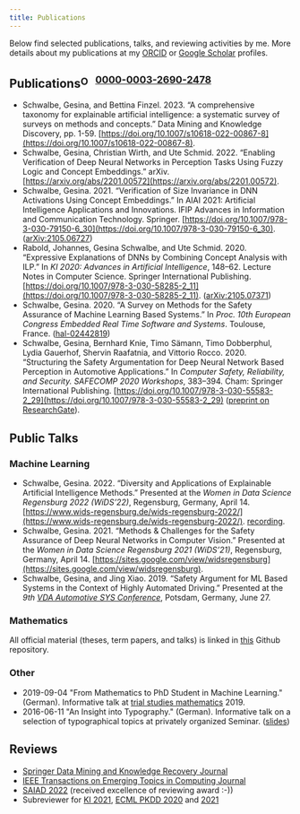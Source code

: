 ```yaml
---
title: Publications
---
```


Below find selected publications, talks, and reviewing activities by me.
More details about my publications at my [ORCID][orcid] or [Google Scholar][googlescholar] profiles.

## Publications<sup><a href="https://orcid.org/0000-0003-2690-2478"><img src="https://orcid.org/sites/default/files/images/orcid_16x16.png" style="width:1em;margin:0em;padding:0em;margin-right:.5em;vertical-align:middle;" alt="ORCID iD icon">0000-0003-2690-2478</a></sup>

- Schwalbe, Gesina, and Bettina Finzel. 2023. “A comprehensive taxonomy for explainable artificial intelligence: a systematic survey of surveys on methods and concepts.” Data Mining and Knowledge Discovery, pp. 1-59. [https://doi.org/10.1007/s10618-022-00867-8](https://doi.org/10.1007/s10618-022-00867-8).
- Schwalbe, Gesina, Christian Wirth, and Ute Schmid. 2022. “Enabling Verification of Deep Neural Networks in Perception Tasks Using Fuzzy Logic and Concept Embeddings.” arXiv. [https://arxiv.org/abs/2201.00572](https://arxiv.org/abs/2201.00572).
- Schwalbe, Gesina. 2021. “Verification of Size Invariance in DNN Activations Using Concept Embeddings.” In AIAI 2021: Artificial Intelligence Applications and Innovations. IFIP Advances in Information and Communication Technology. Springer. [https://doi.org/10.1007/978-3-030-79150-6_30](https://doi.org/10.1007/978-3-030-79150-6_30). ([arXiv:2105.06727](https://arxiv.org/abs/2105.06727))
- Rabold, Johannes, Gesina Schwalbe, and Ute Schmid. 2020. “Expressive Explanations of DNNs by Combining Concept Analysis with ILP.” In *KI 2020: Advances in Artificial Intelligence*, 148–62. Lecture Notes in Computer Science. Springer International Publishing. [https://doi.org/10.1007/978-3-030-58285-2_11](https://doi.org/10.1007/978-3-030-58285-2_11). ([arXiv:2105.07371](https://arxiv.org/abs/2105.07371))
- Schwalbe, Gesina. 2020. “A Survey on Methods for the Safety Assurance of Machine Learning Based Systems.” In *Proc. 10th European Congress Embedded Real Time Software and Systems*. Toulouse, France. ([hal-02442819](https://hal.archives-ouvertes.fr/hal-02442819))
- Schwalbe, Gesina, Bernhard Knie, Timo Sämann, Timo Dobberphul, Lydia Gauerhof, Shervin Raafatnia, and Vittorio Rocco. 2020. “Structuring the Safety Argumentation for Deep Neural Network Based Perception in Automotive Applications.” In *Computer Safety, Reliability, and Security. SAFECOMP 2020 Workshops*, 383–394. Cham: Springer International Publishing. [https://doi.org/10.1007/978-3-030-55583-2_29](https://doi.org/10.1007/978-3-030-55583-2_29) ([preprint on ResearchGate](https://www.researchgate.net/publication/354172662)).

## Public Talks
### Machine Learning
- Schwalbe, Gesina. 2022. “Diversity and Applications of Explainable Artificial Intelligence Methods.” Presented at the *Women in Data Science Regensburg 2022 (WiDS’22)*, Regensburg, Germany, April 14. [https://www.wids-regensburg.de/wids-regensburg-2022/](https://www.wids-regensburg.de/wids-regensburg-2022/). [recording](https://www.youtube.com/watch?v=QJuEsA0zhqo).
- Schwalbe, Gesina. 2021. “Methods & Challenges for the Safety Assurance of Deep Neural Networks in Computer Vision.” Presented at the *Women in Data Science Regensburg 2021 (WiDS’21)*, Regensburg, Germany, April 14. [https://sites.google.com/view/widsregensburg](https://sites.google.com/view/widsregensburg).
- Schwalbe, Gesina, and Jing Xiao. 2019. “Safety Argument for ML Based Systems in the Context of Highly Automated Driving.” Presented at the *9th [VDA Automotive SYS Conference](https://vda-qmc.de/en/software-processes/vda-automotive-sys/)*, Potsdam, Germany, June 27.

### Mathematics
All official material (theses, term papers, and talks) is linked
in [this](https://github.com/gesina/seminar_talks) Github repository.

### Other
- 2019-09-04 "From Mathematics to PhD Student in Machine Learning." (German). Informative talk at [trial studies mathematics](https://www.uni-regensburg.de/mathematik/schnupperstudium/) 2019.
- 2016-06-11 "An Insight into Typography." (German). Informative talk on a selection of typographical topics at privately organized Seminar. ([slides](https://github.com/gesina/typography_talk))

## Reviews
- [Springer Data Mining and Knowledge Recovery Journal](https://www.springer.com/journal/10618/)
- [IEEE Transactions on Emerging Topics in Computing Journal](https://www.computer.org/csdl/journal/ec)
- [SAIAD 2022](https://sites.google.com/view/saiad2022) (received excellence of reviewing award :-))
- Subreviewer for [KI 2021](https://ki2021.uni-luebeck.de/), [ECML PKDD 2020](https://ecmlpkdd2020.net/) and [2021](https://2021.ecmlpkdd.org/)


[orcid]: https://orcid.org/0000-0003-2690-2478 "ORCID Gesina Schwalbe"
[googlescholar]: https://scholar.google.com/citations?user=3JOfQhgAAAAJ "Google Scholar Gesina Schwalbe"
